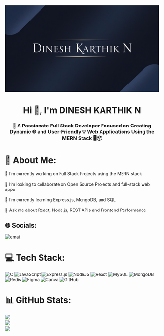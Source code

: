 <p align="center">
  <img src="https://github.com/DINESHKARTHIKN/DINESHKARTHIKN/blob/main/IMG1.jpg?raw=true" alt="banner" style="width:100%; max-height:300px; object-fit:cover;" />
</p>


<h1 align="center">Hi 👋, I'm DINESH KARTHIK N</h1>
<h3 align="center">🚀 A Passionate Full Stack Developer Focused on Creating Dynamic 🌐 and User-Friendly 💡 Web Applications Using the MERN Stack 🖥️📦</h3>

# 💫 About Me:
🔭 I’m currently working on Full Stack Projects using the MERN stack<br><br>
👯 I’m looking to collaborate on Open Source Projects and full-stack web apps<br><br>
🌱 I’m currently learning Express.js, MongoDB, and SQL<br><br>
💬 Ask me about React, Node.js, REST APIs and Frontend Performance

## 🌐 Socials:
[![email](https://img.shields.io/badge/Email-D14836?logo=gmail&logoColor=white)](mailto:dineshkarthiknk@gmail.com) 

# 💻 Tech Stack:
![C](https://img.shields.io/badge/c-%2300599C.svg?style=for-the-badge&logo=c&logoColor=white) 
![JavaScript](https://img.shields.io/badge/javascript-%23323330.svg?style=for-the-badge&logo=javascript&logoColor=%23F7DF1E) 
![Express.js](https://img.shields.io/badge/express.js-%23404d59.svg?style=for-the-badge&logo=express&logoColor=%2361DAFB) 
![NodeJS](https://img.shields.io/badge/node.js-6DA55F?style=for-the-badge&logo=node.js&logoColor=white) 
![React](https://img.shields.io/badge/react-%2320232a.svg?style=for-the-badge&logo=react&logoColor=%2361DAFB) 
![MySQL](https://img.shields.io/badge/mysql-4479A1.svg?style=for-the-badge&logo=mysql&logoColor=white) 
![MongoDB](https://img.shields.io/badge/MongoDB-%234ea94b.svg?style=for-the-badge&logo=mongodb&logoColor=white) 
![Redis](https://img.shields.io/badge/redis-%23DD0031.svg?style=for-the-badge&logo=redis&logoColor=white) 
![Figma](https://img.shields.io/badge/figma-%23F24E1E.svg?style=for-the-badge&logo=figma&logoColor=white) 
![Canva](https://img.shields.io/badge/Canva-%2300C4CC.svg?style=for-the-badge&logo=Canva&logoColor=white) 
![GitHub](https://img.shields.io/badge/github-%23121011.svg?style=for-the-badge&logo=github&logoColor=white)

# 📊 GitHub Stats:
![](https://github-readme-stats.vercel.app/api?username=DINESHKARTHIKN&theme=dark&hide_border=false&include_all_commits=false&count_private=false)<br/>
![](https://nirzak-streak-stats.vercel.app/?user=DINESHKARTHIKN&theme=dark&hide_border=false)<br/>
![](https://github-readme-stats.vercel.app/api/top-langs/?username=DINESHKARTHIKN&theme=dark&hide_border=false&include_all_commits=false&count_private=false&layout=compact)

<!-- Proudly created with GPRM ( https://gprm.itsvg.in ) -->
